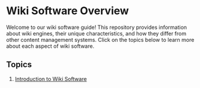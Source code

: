 # Wiki Software Overview

Welcome to our wiki software guide! This repository provides information about wiki engines, their unique characteristics, and how they differ from other content management systems. Click on the topics below to learn more about each aspect of wiki software.

## Topics

1. [Introduction to Wiki Software](topic1.md)

